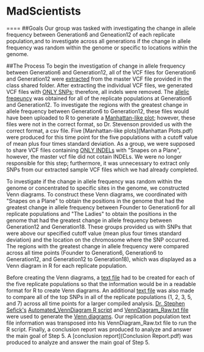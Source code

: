 # MadScientists
====
##Goals
Our group was tasked with investigating the change in allele frequency between Generation6 and Geneation12 of each replicate population,and to investigate across all generations if the change in allele frequency was random within the genome or specific to locations within the genome. 

##The Process
To begin the investigation of change in allele frequency between Generation6 and Generation12, all of the VCF files for Generation6 and Generation12 were [extracted](https://github.com/AUIntroBioinformatics/MadScientists/blob/master/Extract_my_sample.sh) from the master VCF file provided in the class shared folder. After extracting the individual VCF files, we generated VCF files with [ONLY SNPs](https://github.com/AUIntroBioinformatics/MadScientists/blob/master/Keep_SNPs.sh); therefore, all indels were removed. The [allelic freqeuncy](https://github.com/AUIntroBioinformatics/MadScientists/blob/master/AlleleFrequency.sh) was obtained for all of the replicate populations at Generation6 and Generation12. To investigate the regions with the greatest change in allele frequency between Generation6 to Generation12, these files would have been uploaded to R to generate a [Manhattan-like plot](ManhattanPlot.R);  however, these files were not in the correct format, so Dr. Stevenson provided us with the correct format, a csv file. Five [Manhattan-like plots](Manhattan Plots.pdf) were produced for this time point for the five populations with a cutoff value of mean plus four times standard deviation. As a group, we were supposed to share VCF files containing [ONLY INDELs](https://github.com/AUIntroBioinformatics/MadScientists/blob/master/Keep_indels.sh) with "Snapes on a Plane", however, the master vcf file did not cotain INDELs. We were no longer responsible for this step; furthermore, it was unnecessary to extract only SNPs from our extracted sample VCF files which we had already completed. 

To investigate if the change in allele frequency was random within the genome or concentrated to specific sites in the genome, we constructed Venn diagrams.  To construct these Venn diagrams, we coordinated with "Snapes on a Plane" to obtain the positions in the genome that had the greatest change in allele frequency between Founder to Generation6 for all replicate populations and "The Ladies" to obtain the positions in the genome that had the greatest change in allele frequency between Generation12 and Generation18. These groups provided us with SNPs that were above our specified cutoff value (mean plus four times standard deviation) and the location on the chromosome where the SNP occurred. The regions with the greatest change in allele frequency were compared across all time points (Founder to Generation6, Generation6 to Generation12, and Generation12 to Generation18), which was displayed as a Venn diagram in R for each replicate population.  

Before creating the Venn diagrams, a [text file](https://github.com/AUIntroBioinformatics/MadScientists/tree/master/VennDiagramsTextFiles) had to be created for each of the five replicate populations so that the information would be in a readable format for R to create Venn diagrams. An additional [text file](https://github.com/AUIntroBioinformatics/MadScientists/blob/master/VennDiagramsTextFiles/TopRep.txt) was also made to compare all of the top SNPs in all of the replicate populations (1, 2, 3, 5, and 7) across all time points for a larger compiled analysis. [Dr. Stephen Sefick's](http://www.auburn.edu/~sas0025/) [Automated_VennDiagram R script](https://github.com/AUIntroBioinformatics/MadScientists/blob/master/Automated_VennDiagram.R) and [VennDiagram_Raw.txt file](https://github.com/AUIntroBioinformatics/MadScientists/blob/master/VennDiagram_Raw.txt) were used to generate the [Venn diagrams](https://github.com/AUIntroBioinformatics/MadScientists/blob/master/Venn%20Diagrams.pdf). Our replication population text file information was transposed into his VennDiagram_Raw.txt file to run the R script. Finally, a conclusion report was produced to analyze and answer the main goal of Step 5. A [conclusion report](Conclusion Report.pdf) was produced to analyze and answer the main goal of Step 5. 
